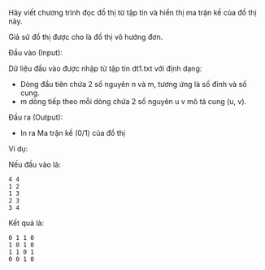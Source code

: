 Hãy viết chương trình đọc đồ thị từ tập tin và hiển thị ma trận kề của đồ thị này.

Giả sử đồ thị được cho là đồ thị vô hướng đơn.

Đầu vào (Input):

Dữ liệu đầu vào được nhập từ tập tin dt1.txt với định dạng:
- Dòng đầu tiên chứa 2 số nguyên n và m, tương ứng là số đỉnh và số cung.
- m dòng tiếp theo mỗi dòng chứa 2 số nguyên u v mô tả cung (u, v).

Đầu ra (Output):
- In ra Ma trận kề (0/1) của đồ thị

Ví dụ:

Nếu đầu vào là:
```
4 4
1 2
1 3
2 3
3 4
```
Kết quả là:
```
0 1 1 0 
1 0 1 0 
1 1 0 1 
0 0 1 0
```
